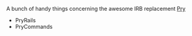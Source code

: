 A bunch of handy things concerning the awesome IRB replacement [Pry][1]

* PryRails
* PryCommands

[1]: http://pry.github.com/